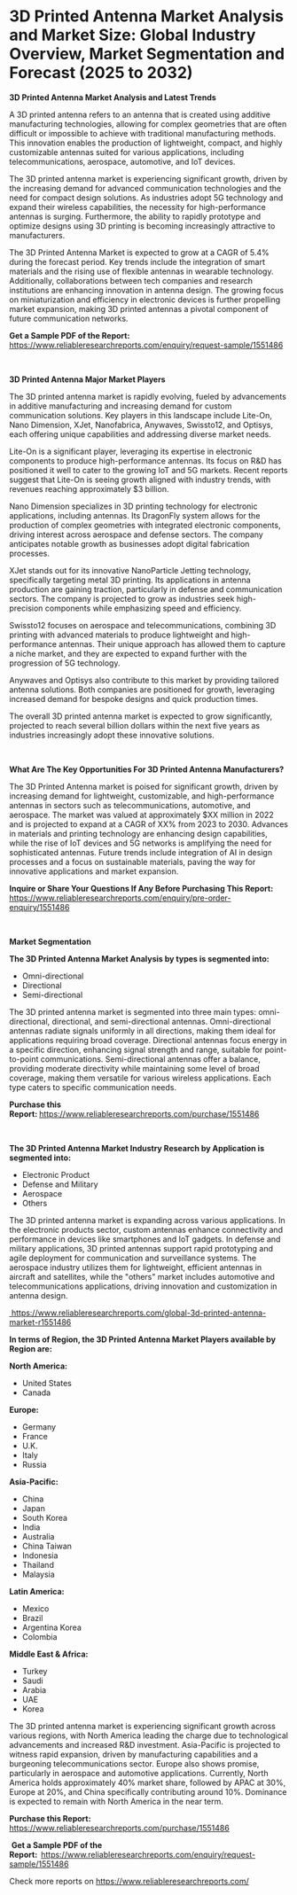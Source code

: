 <p><h1>3D Printed Antenna Market Analysis and Market Size: Global Industry Overview, Market Segmentation and Forecast (2025 to 2032)</h1></p><p><strong>3D Printed Antenna Market Analysis and Latest Trends</strong></p>
<p><p>A 3D printed antenna refers to an antenna that is created using additive manufacturing technologies, allowing for complex geometries that are often difficult or impossible to achieve with traditional manufacturing methods. This innovation enables the production of lightweight, compact, and highly customizable antennas suited for various applications, including telecommunications, aerospace, automotive, and IoT devices.</p><p>The 3D printed antenna market is experiencing significant growth, driven by the increasing demand for advanced communication technologies and the need for compact design solutions. As industries adopt 5G technology and expand their wireless capabilities, the necessity for high-performance antennas is surging. Furthermore, the ability to rapidly prototype and optimize designs using 3D printing is becoming increasingly attractive to manufacturers.</p><p>The 3D Printed Antenna Market is expected to grow at a CAGR of 5.4% during the forecast period. Key trends include the integration of smart materials and the rising use of flexible antennas in wearable technology. Additionally, collaborations between tech companies and research institutions are enhancing innovation in antenna design. The growing focus on miniaturization and efficiency in electronic devices is further propelling market expansion, making 3D printed antennas a pivotal component of future communication networks.</p></p>
<p><strong>Get a Sample PDF of the Report:&nbsp;</strong> <a href="https://www.reliableresearchreports.com/enquiry/request-sample/1551486?utm_campaign=2197&utm_medium=2&utm_source=Github&utm_content=ia&utm_term=10022025&utm_id=3d-printed-antenna">https://www.reliableresearchreports.com/enquiry/request-sample/1551486</a></p>
<p>&nbsp;</p>
<p><strong>3D Printed Antenna Major Market Players</strong></p>
<p><p>The 3D printed antenna market is rapidly evolving, fueled by advancements in additive manufacturing and increasing demand for custom communication solutions. Key players in this landscape include Lite-On, Nano Dimension, XJet, Nanofabrica, Anywaves, Swissto12, and Optisys, each offering unique capabilities and addressing diverse market needs.</p><p>Lite-On is a significant player, leveraging its expertise in electronic components to produce high-performance antennas. Its focus on R&D has positioned it well to cater to the growing IoT and 5G markets. Recent reports suggest that Lite-On is seeing growth aligned with industry trends, with revenues reaching approximately $3 billion.</p><p>Nano Dimension specializes in 3D printing technology for electronic applications, including antennas. Its DragonFly system allows for the production of complex geometries with integrated electronic components, driving interest across aerospace and defense sectors. The company anticipates notable growth as businesses adopt digital fabrication processes.</p><p>XJet stands out for its innovative NanoParticle Jetting technology, specifically targeting metal 3D printing. Its applications in antenna production are gaining traction, particularly in defense and communication sectors. The company is projected to grow as industries seek high-precision components while emphasizing speed and efficiency.</p><p>Swissto12 focuses on aerospace and telecommunications, combining 3D printing with advanced materials to produce lightweight and high-performance antennas. Their unique approach has allowed them to capture a niche market, and they are expected to expand further with the progression of 5G technology.</p><p>Anywaves and Optisys also contribute to this market by providing tailored antenna solutions. Both companies are positioned for growth, leveraging increased demand for bespoke designs and quick production times.</p><p>The overall 3D printed antenna market is expected to grow significantly, projected to reach several billion dollars within the next five years as industries increasingly adopt these innovative solutions.</p></p>
<p>&nbsp;</p>
<p><strong>What Are The Key Opportunities For 3D Printed Antenna Manufacturers?</strong></p>
<p><p>The 3D Printed Antenna market is poised for significant growth, driven by increasing demand for lightweight, customizable, and high-performance antennas in sectors such as telecommunications, automotive, and aerospace. The market was valued at approximately $XX million in 2022 and is projected to expand at a CAGR of XX% from 2023 to 2030. Advances in materials and printing technology are enhancing design capabilities, while the rise of IoT devices and 5G networks is amplifying the need for sophisticated antennas. Future trends include integration of AI in design processes and a focus on sustainable materials, paving the way for innovative applications and market expansion.</p></p>
<p><strong>Inquire or Share Your Questions If Any Before Purchasing This Report:</strong> <a href="https://www.reliableresearchreports.com/enquiry/pre-order-enquiry/1551486?utm_campaign=2197&utm_medium=2&utm_source=Github&utm_content=ia&utm_term=10022025&utm_id=3d-printed-antenna">https://www.reliableresearchreports.com/enquiry/pre-order-enquiry/1551486</a></p>
<p>&nbsp;</p>
<p><strong>Market Segmentation</strong></p>
<p><strong>The 3D Printed Antenna Market Analysis by types is segmented into:</strong></p>
<p><ul><li>Omni-directional</li><li>Directional</li><li>Semi-directional</li></ul></p>
<p><p>The 3D printed antenna market is segmented into three main types: omni-directional, directional, and semi-directional antennas. Omni-directional antennas radiate signals uniformly in all directions, making them ideal for applications requiring broad coverage. Directional antennas focus energy in a specific direction, enhancing signal strength and range, suitable for point-to-point communications. Semi-directional antennas offer a balance, providing moderate directivity while maintaining some level of broad coverage, making them versatile for various wireless applications. Each type caters to specific communication needs.</p></p>
<p><strong>Purchase this Report:&nbsp;</strong><a href="https://www.reliableresearchreports.com/purchase/1551486?utm_campaign=2197&utm_medium=2&utm_source=Github&utm_content=ia&utm_term=10022025&utm_id=3d-printed-antenna">https://www.reliableresearchreports.com/purchase/1551486</a></p>
<p>&nbsp;</p>
<p><strong>The 3D Printed Antenna Market Industry Research by Application is segmented into:</strong></p>
<p><ul><li>Electronic Product</li><li>Defense and Military</li><li>Aerospace</li><li>Others</li></ul></p>
<p><p>The 3D printed antenna market is expanding across various applications. In the electronic products sector, custom antennas enhance connectivity and performance in devices like smartphones and IoT gadgets. In defense and military applications, 3D printed antennas support rapid prototyping and agile deployment for communication and surveillance systems. The aerospace industry utilizes them for lightweight, efficient antennas in aircraft and satellites, while the "others" market includes automotive and telecommunications applications, driving innovation and customization in antenna design.</p></p>
<p><a href="https://www.reliableresearchreports.com/global-3d-printed-antenna-market-r1551486?utm_campaign=2197&utm_medium=2&utm_source=Github&utm_content=ia&utm_term=10022025&utm_id=3d-printed-antenna">&nbsp;https://www.reliableresearchreports.com/global-3d-printed-antenna-market-r1551486</a></p>
<p><strong>In terms of Region, the 3D Printed Antenna Market Players available by Region are:</strong></p>
<p>
    <p> <strong> North America: </strong>
        <ul>
            <li>United States</li>
            <li>Canada</li>
        </ul>
        </p> 
    <p> <strong> Europe: </strong>
        <ul>
            <li>Germany</li>
            <li>France</li>
            <li>U.K.</li>
            <li>Italy</li>
            <li>Russia</li>
        </ul>
        </p> 
    <p> <strong> Asia-Pacific: </strong>
        <ul>
            <li>China</li>
            <li>Japan</li>
            <li>South Korea</li>
            <li>India</li>
            <li>Australia</li>
            <li>China Taiwan</li>
            <li>Indonesia</li>
            <li>Thailand</li>
            <li>Malaysia</li>
        </ul>
        </p> 
    <p> <strong> Latin America: </strong>
        <ul>
            <li>Mexico</li>
            <li>Brazil</li>
            <li>Argentina Korea</li>
            <li>Colombia</li>
        </ul>
        </p> 
    <p> <strong> Middle East & Africa: </strong>
        <ul>
            <li>Turkey</li>
            <li>Saudi</li>
            <li>Arabia</li>
            <li>UAE</li>
            <li>Korea</li>
        </ul>
    </p>
    </p>
<p><p>The 3D printed antenna market is experiencing significant growth across various regions, with North America leading the charge due to technological advancements and increased R&D investment. Asia-Pacific is projected to witness rapid expansion, driven by manufacturing capabilities and a burgeoning telecommunications sector. Europe also shows promise, particularly in aerospace and automotive applications. Currently, North America holds approximately 40% market share, followed by APAC at 30%, Europe at 20%, and China specifically contributing around 10%. Dominance is expected to remain with North America in the near term.</p></p>
<p><strong>Purchase this Report: </strong><a href="https://www.reliableresearchreports.com/purchase/1551486?utm_campaign=2197&utm_medium=2&utm_source=Github&utm_content=ia&utm_term=10022025&utm_id=3d-printed-antenna">https://www.reliableresearchreports.com/purchase/1551486</a></p>
<p>&nbsp;<strong>Get a Sample PDF of the Report:&nbsp;&nbsp;</strong><a href="https://www.reliableresearchreports.com/enquiry/request-sample/1551486?utm_campaign=2197&utm_medium=2&utm_source=Github&utm_content=ia&utm_term=10022025&utm_id=3d-printed-antenna">https://www.reliableresearchreports.com/enquiry/request-sample/1551486</a></p>
<p><strong></strong></p>
<p>Check more reports on <a href="https://www.reliableresearchreports.com/?utm_campaign=2197&utm_medium=2&utm_source=Github&utm_content=ia&utm_term=10022025&utm_id=3d-printed-antenna">https://www.reliableresearchreports.com/</a></p>